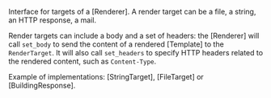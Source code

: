Interface for targets of a [Renderer]. A render target can be a file, a string, an HTTP response, a mail.

Render targets can include a body and a set of headers: the [Renderer] will call `set_body` to send the content of a rendered [Template] to the `RenderTarget`. It will also call `set_headers` to specify HTTP headers related to the rendered content, such as `Content-Type`.

Example of implementations: [StringTarget], [FileTarget] or [BuildingResponse].
